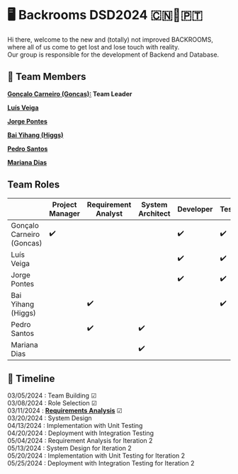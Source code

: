 # 🖥 Backrooms DSD2024 🇨🇳🤝🇵🇹
Hi there, welcome to the new and (totally) not improved BACKROOMS, where all of us come to get lost and lose touch with reality.<br>
Our group is responsible for the development of Backend and Database.

## 👥️ **Team Members**


**[Gonçalo Carneiro (Goncas):](Docs/Goncas.pdf) Team Leader**

**[Luís Veiga]()**

**[Jorge Pontes]()**

**[Bai Yihang (Higgs)](Docs/Higgs.pdf)**

**[Pedro Santos](Docs/PedroSantosCV.pdf)**

**[Mariana Dias](Docs/MarianaDiasCV.pdf)**

## **Team Roles**

|    |Project Manager|Requirement Analyst|System Architect|Developer|Tester|Liaison|
|---|---|---|---|---|---|---|
|Gonçalo Carneiro (Goncas)| ✔️| | | ✔️| ✔️| |
|Luís Veiga| | | | ✔️| ✔️| |
|Jorge Pontes| | | | ✔️| ✔️| |
|Bai Yihang (Higgs)| | ✔️| | | ✔️| |
|Pedro Santos| | ✔️| ✔️| | | |
|Mariana Dias| | | ✔️| | | ✔️|


## 📆 **Timeline**
03/05/2024 : Team Building ☑ <br>
03/08/2024 : Role Selection ☑ <br>
03/11/2024 : **[Requirements Analysis](Project/RequirementsAnalysis.pdf)** ☑  <br>
03/20/2024 : System Design <br>
04/13/2024 : Implementation with Unit Testing <br>
04/20/2024 : Deployment with Integration Testing<br>
05/04/2024 : Requirement Analysis for Iteration 2<br>
05/13/2024 : System Design for Iteration 2<br>
05/20/2024 : Implementation with Unit Testing for Iteration 2<br>
05/25/2024 : Deployment with Integration Testing for Iteration 2<br>

